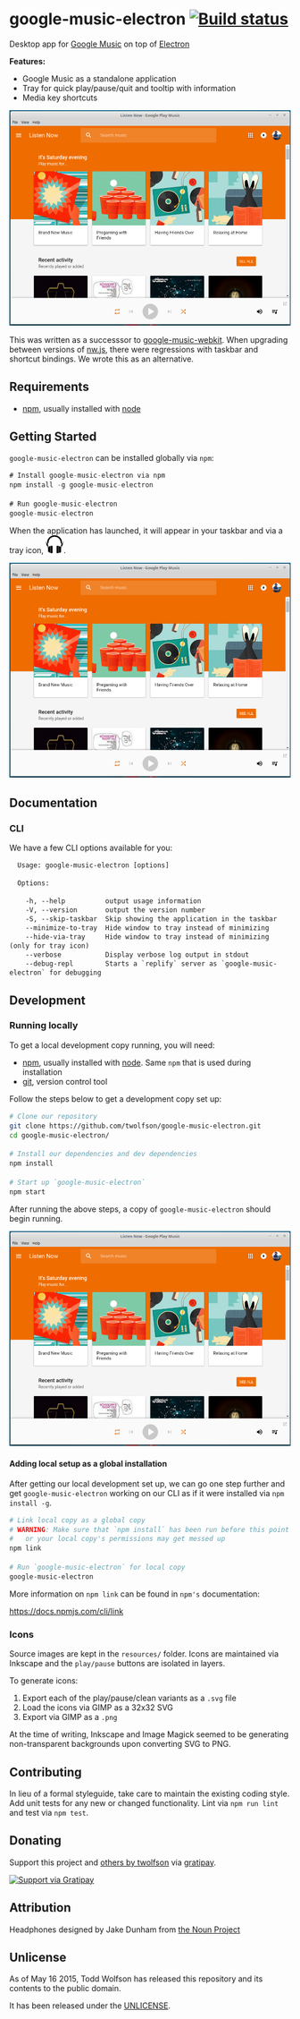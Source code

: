 # google-music-electron [![Build status](https://travis-ci.org/twolfson/google-music-electron.png?branch=master)](https://travis-ci.org/twolfson/google-music-electron)

Desktop app for [Google Music][] on top of [Electron][]

**Features:**

- Google Music as a standalone application
- Tray for quick play/pause/quit and tooltip with information
- Media key shortcuts

![Screenshot](docs/screenshot.png)

This was written as a successsor to [google-music-webkit][]. When upgrading between versions of [nw.js][], there were regressions with taskbar and shortcut bindings. We wrote this as an alternative.

[Google Music]: https://play.google.com/music/listen
[Electron]: http://electron.atom.io/
[google-music-webkit]: https://github.com/twolfson/google-music-webkit
[nw.js]: https://github.com/nwjs/nw.js

## Requirements
- [npm][], usually installed with [node][]

[npm]: http://npmjs.org/
[node]: http://nodejs.org/

## Getting Started
`google-music-electron` can be installed globally via `npm`:

```js
# Install google-music-electron via npm
npm install -g google-music-electron

# Run google-music-electron
google-music-electron
```

When the application has launched, it will appear in your taskbar and via a tray icon, ![tray icon](lib/assets/icon.png).

![Screenshot](docs/screenshot.png)

## Documentation
### CLI
We have a few CLI options available for you:

```
  Usage: google-music-electron [options]

  Options:

    -h, --help          output usage information
    -V, --version       output the version number
    -S, --skip-taskbar  Skip showing the application in the taskbar
    --minimize-to-tray  Hide window to tray instead of minimizing
    --hide-via-tray     Hide window to tray instead of minimizing (only for tray icon)
    --verbose           Display verbose log output in stdout
    --debug-repl        Starts a `replify` server as `google-music-electron` for debugging
```

## Development
### Running locally
To get a local development copy running, you will need:

- [npm][], usually installed with [node][]. Same `npm` that is used during installation
- [git][], version control tool

[git]: http://git-scm.com/

Follow the steps below to get a development copy set up:

```bash
# Clone our repository
git clone https://github.com/twolfson/google-music-electron.git
cd google-music-electron/

# Install our dependencies and dev dependencies
npm install

# Start up `google-music-electron`
npm start
```

After running the above steps, a copy of `google-music-electron` should begin running.

![Screenshot](docs/screenshot.png)

#### Adding local setup as a global installation
After getting our local development set up, we can go one step further and get `google-music-electron` working on our CLI as if it were installed via `npm install -g`.

```bash
# Link local copy as a global copy
# WARNING: Make sure that `npm install` has been run before this point
#   or your local copy's permissions may get messed up
npm link

# Run `google-music-electron` for local copy
google-music-electron
```

More information on `npm link` can be found in `npm's` documentation:

https://docs.npmjs.com/cli/link

### Icons
Source images are kept in the `resources/` folder. Icons are maintained via Inkscape and the `play/pause` buttons are isolated in layers.

To generate icons:

1. Export each of the play/pause/clean variants as a `.svg` file
2. Load the icons via GIMP as a 32x32 SVG
3. Export via GIMP as a `.png`

At the time of writing, Inkscape and Image Magick seemed to be generating non-transparent backgrounds upon converting SVG to PNG.

## Contributing
In lieu of a formal styleguide, take care to maintain the existing coding style. Add unit tests for any new or changed functionality. Lint via `npm run lint` and test via `npm test`.

## Donating
Support this project and [others by twolfson][gratipay] via [gratipay][].

[![Support via Gratipay][gratipay-badge]][gratipay]

[gratipay-badge]: https://cdn.rawgit.com/gratipay/gratipay-badge/2.x.x/dist/gratipay.png
[gratipay]: https://www.gratipay.com/twolfson/

## Attribution
Headphones designed by Jake Dunham from [the Noun Project][headphones-icon]

[headphones-icon]: http://thenounproject.com/term/headphones/16097/

## Unlicense
As of May 16 2015, Todd Wolfson has released this repository and its contents to the public domain.

It has been released under the [UNLICENSE][].

[UNLICENSE]: UNLICENSE
